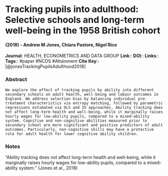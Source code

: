 # Tracking pupils into adulthood: Selective schools and long-term well-being in the 1958 British cohort
#### (2018) - Andrew M Jones, Chiara Pastore, Nigel Rice
**Journal**: HEALTH, ECONOMETRICS AND DATA GROUP
**Link**:: 
**DOI**:: 
**Links**:: 
**Tags**:: #paper #NCDS #Attainment 
**Cite Key**:: [@jonesTrackingPupilsAdulthood2018]

### Abstract

```
We explore the effect of tracking pupils by ability into different secondary schools on adult health, well-being and labour outcomes in England. We address selection bias by balancing individual pre-treatment characteristics via entropy matching, followed by parametric regressions estimated via OLS and IV approaches. Ability tracking does not affect long-term health and well-being, while it marginally raises hourly wages for low-ability pupils, compared to a mixed-ability system. Cognitive and non-cognitive abilities measured prior to secondary school are more significant and positive predictors of adult outcomes. Particularly, non-cognitive skills may have a protective role for adult health for lower cognitive ability children.
```

### Notes

“Ability tracking does not affect long-term health and well-being, while it marginally raises hourly wages for low-ability pupils, compared to a mixed-ability system.” (Jones et al., 2018)